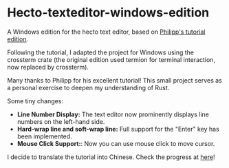 # Hecto-texteditor-windows-edition
A Windows edition for the hecto text editor, based on [Philipp's tutorial edition](https://www.flenker.blog/hecto/). 

Following the tutorial, I adapted the project for Windows using the crossterm crate (the original edition used termion for terminal interaction, now replaced by crossterm). 

Many thanks to Philipp for his excellent tutorial! This small project serves as a personal exercise to deepen my understanding of Rust.

Some tiny changes:

- **Line Number Display:** The text editor now prominently displays line numbers on the left-hand side.
- **Hard-wrap line and soft-wrap line:** Full support for the "Enter" key has been implemented.
- **Mouse Click Support:**: Now you can use mouse click to move cursor.

I decide to translate the tutorial into Chinese. Check the progress at [here](https://cyberyzy.github.io/)!
